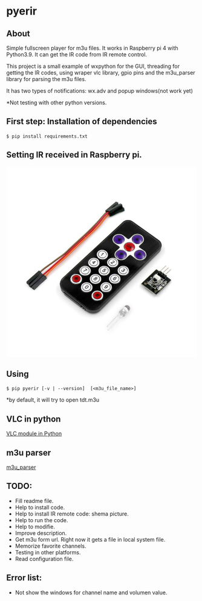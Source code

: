 # pyerir
## About
Simple fullscreen player for m3u files. It works in Raspberry pi 4 with Python3.9. It can get the IR code from IR remote control.

This project is a small example of wxpython for the GUI, threading for getting the IR codes, using wraper vlc library, gpio pins and the m3u_parser library for parsing the m3u files.

It has two types of notifications: wx.adv and popup windows(not work yet)

*Not testing with other python versions.

## First step: Installation of dependencies
    $ pip install requirements.txt 

## Setting IR received in Raspberry pi.

![The IR receiver](https://github.com/freseco/pyerir/blob/main/pics/IRreceiver_remoteControl.jpg)

## Using
    $ pip pyerir [-v | --version]  [<m3u_file_name>] 
*by default, it will try to open tdt.m3u

## VLC in python
[VLC module in Python](https://www.geeksforgeeks.org/vlc-module-in-python-an-introduction/)

## m3u parser
[m3u_parser](https://pypi.org/project/m3u-parser/)

## TODO:
- Fill readme file.
- Help to install code.
- Help to install IR remote code: shema picture.
- Help to run the code.
- Help to modifie.
- Improve description.
- Get m3u form url. Right now it gets a file in local system file.
- Memorize favorite channels.
- Testing in other platforms.
- Read configuration file.

## Error list:
- Not show the windows for channel name and volumen value.
